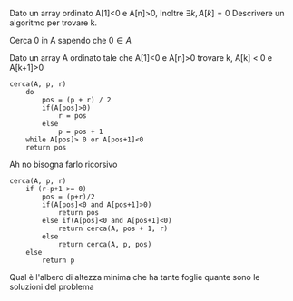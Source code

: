 Dato un array ordinato A[1]<0 e A[n]>0, Inoltre $\exists k, A[k] = 0$ Descrivere un algoritmo per trovare k.

Cerca 0 in A sapendo che $0 \in A$

Dato un array A ordinato tale che A[1]<0 e A[n]>0 trovare k, A[k] < 0 e A[k+1]>0

	cerca(A, p, r)
		do
			pos = (p + r) / 2
			if(A[pos]>0)
				r = pos
			else
				p = pos + 1
		while A[pos]> 0 or A[pos+1]<0
		return pos

Ah no bisogna farlo ricorsivo

	cerca(A, p, r)
		if (r-p+1 >= 0)
			pos = (p+r)/2
			if(A[pos]<0 and A[pos+1]>0)
				return pos
			else if(A[pos]<0 and A[pos+1]<0)
				return cerca(A, pos + 1, r)
			else
				return cerca(A, p, pos)
		else
			return p

Qual è l'albero di altezza minima che ha tante foglie quante sono le soluzioni del problema
